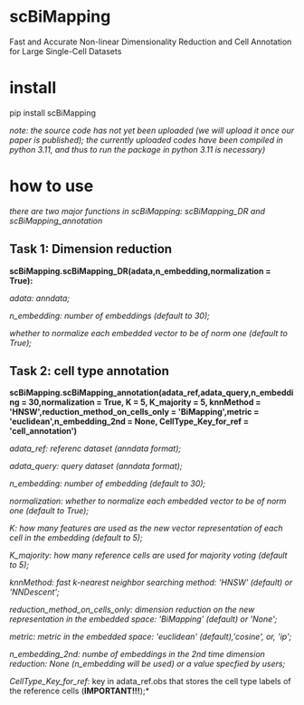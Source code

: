 # scBiMapping
Fast and Accurate Non-linear Dimensionality Reduction and Cell Annotation for Large Single-Cell Datasets

# install 
pip install scBiMapping

*note: the source code has not yet been uploaded (we will upload it once our paper is published); the currently uploaded codes have been compiled in python 3.11, and thus to run the package in python 3.11 is necessary)*

# how to use 
*there are two major functions in scBiMapping: scBiMapping_DR and scBiMapping_annotation*
 
## Task 1: Dimension reduction

**scBiMapping.scBiMapping_DR(adata,n_embedding,normalization = True):**

*adata: anndata;*    

*n_embedding: number of embeddings (default to 30);*  

*whether to normalize each embedded vector to be of norm one (default to True);*


## Task 2: cell type annotation
**scBiMapping.scBiMapping_annotation(adata_ref,adata_query,n_embedding = 30,normalization = True, K = 5, K_majority = 5, knnMethod = 'HNSW',reduction_method_on_cells_only = 'BiMapping',metric = 'euclidean',n_embedding_2nd = None, CellType_Key_for_ref = 'cell_annotation')**  

*adata_ref: referenc dataset (anndata format);* 

*adata_query: query dataset (anndata format);*  

*n_embedding: number of embedding (default to 30);*  

*normalization: whether to normalize each embedded vector to be of norm one (default to True);*  

*K: how many features are used as the new vector representation of each cell in the embedding (default to 5);*  

*K_majority: how many reference cells are used for majority voting (default to 5);*

*knnMethod: fast k-nearest neighbor searching method: 'HNSW' (default) or 'NNDescent';*

*reduction_method_on_cells_only: dimension reduction on the new representation in the embedded space: 'BiMapping' (default) or 'None';*

*metric: metric in the embedded space: 'euclidean' (default),'cosine', or, 'ip';*

*n_embedding_2nd: numbe of embeddings in the 2nd time dimension reduction: None (n_embedding will be used) or a value specfied by users;*

*CellType_Key_for_ref*: key in adata_ref.obs that stores the cell type labels of the reference cells (**IMPORTANT!!!**);*




